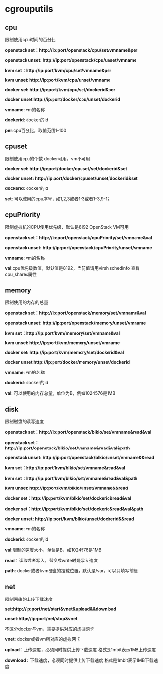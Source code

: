 # cgrouputils
## cpu
限制使用cpu时间的百分比

**openstack set：http://ip:port/openstack/cpu/set/vmname&per**

**openstack unset: http://ip:port/openstack/cpu/unset/vmname**

**kvm set：http://ip:port/kvm/cpu/set/vmname&per**

**kvm unset: http://ip:port/kvm/cpu/unset/vmname**

**docker set: http://ip:port/kvm/cpu/set/dockerid&per**

**docker unset http://ip:port/docker/cpu/unset/dockerid**

**vmname**: vm的名称

**dockerid**: docker的id

**per**:cpu百分比，取值范围1-100

## cpuset
限制使用cpu的个数
docker可用，vm不可用

**docker set: http://ip:port/docker/cpuset/set/dockerid&set**

**docker unset: http://ip:port/docker/cpuset/unset/dockerid&set**

**dockerid**: docker的id

**set**: 可以使用的cpu序号，如1,2,3或者1-3或者1-3,9-12

## cpuPriority
限制虚拟机的CPU使用优先级，默认是8192
OpenStack VM可用

**openstack set：http://ip:port/openstack/cpuPriority/set/vmname&val**

**openstack unset: http://ip:port/openstack/cpuPriority/unset/vmname**

**vmname**: vm的名称

**val**:cpu优先级数值，默认值是8192，当前值请用virsh schedinfo <vmname>查看cpu_shares属性

## memory
限制使用的内存的总量

**openstack set：http://ip:port/openstack/memory/set/vmname&val**

**openstack unset: http://ip:port/openstack/memory/unset/vmname**

**kvm set：http://ip:port/kvm/memory/set/vmname&val**

**kvm unset: http://ip:port/kvm/memory/unset/vmname**

**docker set: http://ip:port/kvm/memory/set/dockerid&val**

**docker unset http://ip:port/docker/memory/unset/dockerid**

**vmname**: vm的名称

**dockerid**: docker的id

**val**: 可以使用的内存总量，单位为B，例如1024576是1MB

## disk
限制磁盘的读写速度

**openstack set：http://ip:port/openstack/blkio/set/vmname&read&val**

**openstack set：http://ip:port/openstack/blkio/set/vmname&read&val&path**

**openstack unset: http://ip:port/openstack/blkio/unset/vmname&&read**

**kvm set：http://ip:port/kvm/blkio/set/vmname&read&val**

**kvm set：http://ip:port/kvm/blkio/set/vmname&read&val&path**

**kvm unset: http://ip:port/kvm/blkio/unset/vmname&&read**

**docker set：http://ip:port/kvm/blkio/set/dockerid&read&val**

**docker set：http://ip:port/kvm/blkio/set/dockerid&read&val&path**

**docker unset: http://ip:port/kvm/blkio/unset/dockerid&&read**

**vmname**: vm的名称

**dockerid**: docker的id

**val**:限制的速度大小，单位是B，如1024576是1MB

**read**：读取或者写入，替换成write时是写入速度

**path**: docker或者kvm硬盘的挂载位置，默认是/var，可以只填写前缀

## net

限制网络的上传下载速度

**set:http://ip:port/net/start&vnet&upload&&download**

**unset:http://ip:port/net/stop&vnet**

不区分docker与vm，需要提供对应的虚拟网卡

**vnet**: docker或者vm所对应的虚拟网卡

**upload**：上传速度，必须同时提供上传下载速度 格式是1mbit表示1MB上传速度

**download**：下载速度，必须同时提供上传下载速度 格式是1mbit表示1MB下载速度


